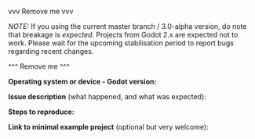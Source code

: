 vvv Remove me vvv

*NOTE:* If you using the current master branch / 3.0-alpha version, do note that
breakage is *expected*. Projects from Godot 2.x are expected not to work. Please
wait for the upcoming stabilisation period to report bugs regarding recent changes.

^^^ Remove me ^^^


**Operating system or device - Godot version:**


**Issue description** (what happened, and what was expected):


**Steps to reproduce:**


**Link to minimal example project** (optional but very welcome):
